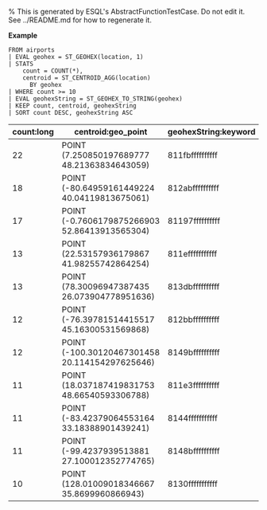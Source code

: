 % This is generated by ESQL's AbstractFunctionTestCase. Do not edit it. See ../README.md for how to regenerate it.

**Example**

```esql
FROM airports
| EVAL geohex = ST_GEOHEX(location, 1)
| STATS
    count = COUNT(*),
    centroid = ST_CENTROID_AGG(location)
      BY geohex
| WHERE count >= 10
| EVAL geohexString = ST_GEOHEX_TO_STRING(geohex)
| KEEP count, centroid, geohexString
| SORT count DESC, geohexString ASC
```

| count:long | centroid:geo_point | geohexString:keyword |
| --- | --- | --- |
| 22 | POINT (7.250850197689777 48.21363834643059) | 811fbffffffffff |
| 18 | POINT (-80.64959161449224 40.04119813675061) | 812abffffffffff |
| 17 | POINT (-0.7606179875266903 52.86413913565304) | 81197ffffffffff |
| 13 | POINT (22.53157936179867 41.98255742864254) | 811efffffffffff |
| 13 | POINT (78.30096947387435 26.073904778951636) | 813dbffffffffff |
| 12 | POINT (-76.39781514415517 45.16300531569868) | 812bbffffffffff |
| 12 | POINT (-100.30120467301458 20.114154297625646) | 8149bffffffffff |
| 11 | POINT (18.037187419831753 48.66540593306788) | 811e3ffffffffff |
| 11 | POINT (-83.42379064553164 33.18388901439241) | 8144fffffffffff |
| 11 | POINT (-99.4237939513881 27.100012352774765) | 8148bffffffffff |
| 10 | POINT (128.01009018346667 35.8699960866943) | 8130fffffffffff |


